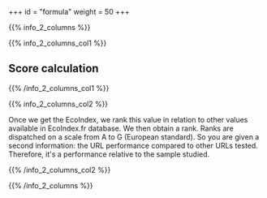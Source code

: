 +++
id = "formula"
weight = 50
+++

{{% info_2_columns %}}

{{% info_2_columns_col1 %}}

## Score calculation

{{% /info_2_columns_col1 %}}

{{% info_2_columns_col2 %}}

Once we get the EcoIndex, we rank this value in relation to other values available in EcoIndex.fr database. We then obtain a rank. Ranks are dispatched on a scale from A to G (European standard). So you are given a second information: the URL performance compared to other URLs tested. Therefore, it's a performance relative to the sample studied.

{{% /info_2_columns_col2 %}}

{{% /info_2_columns %}}
